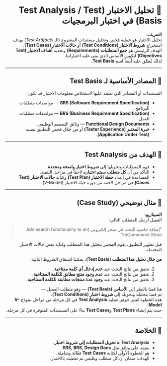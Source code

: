 <div dir="rtl">

# 🧠 تحليل الاختبار (Test Analysis / Test Basis) في اختبار البرمجيات

**التعريف:**  
تحليل الاختبار هو عملية فحص وتحليل مستندات المشروع (الـ *Test Artifacts*) بهدف استخراج **شروط الاختبار (Test Conditions)** أو **حالات الاختبار (Test Cases)**.  
الهدف الرئيسي هو **جمع المتطلبات (Requirements)** وتحديد **أهداف الاختبار (Test Objectives)** لتكوين الأساس الذي نبني عليه اختباراتنا.  
لذلك يُطلق عليه أيضاً اسم **Test Basis**.

---

## 📘 المصادر الأساسية لـ Test Basis
المستندات أو المصادر التي نعتمد عليها لاستخلاص معلومات الاختبار قد تكون:

- **SRS (Software Requirement Specification)** — مواصفات متطلبات البرنامج.  
- **BRS (Business Requirement Specification)** — مواصفات متطلبات العمل.  
- **Functional Design Documents** — وثائق التصميم الوظيفي.  
- **خبرة المختبر (Tester Experience)** أو من خلال فحص التطبيق نفسه **(Application Under Test)**.

---

## 🎯 الهدف من Test Analysis
- فهم المتطلبات وتحويلها إلى **شروط اختبار واضحة ومحددة**.  
- التأكد من أن **كل متطلب سيتم اختباره** لاحقاً في مراحل التنفيذ.  
- المساعدة في إعداد **خطة الاختبار (Test Plan)** وكتابة **حالات الاختبار (Test Cases)** في مراحل لاحقة من دورة حياة الاختبار (V-Model).

---

## 🧩 مثال توضيحي (Case Study)

**السيناريو:**  
العميل أرسل المتطلب التالي:  
> "إضافة خاصية البحث في متجر إلكتروني (Add search functionality to an eCommerce Store)"

قبل تطوير التطبيق، يقوم المختبر بتحليل هذا المتطلب وكتابة بعض حالات الاختبار المحتملة.

**من خلال تحليل هذا المتطلب (Test Basis)**، يمكننا اشتقاق الشروط التالية:

1. تحقق من نتائج البحث عند **عدم إدخال أي كلمة مفتاحية**.  
2. تحقق من نتائج البحث عند **عدم وجود منتج مطابق للكلمة المفتاحية**.  
3. تحقق من نتائج البحث عند **وجود عدة منتجات مطابقة للكلمة المفتاحية**.

هنا قمنا بالنظر إلى **الأساس (Test Basis)** — وهو متطلب العميل —  
ثم قمنا بتحليله وتحويله إلى **شروط اختبار (Test Conditions)**.  
هذه الخطوة تُعتبر جوهر عملية **Test Analysis** في كل مرحلة من مراحل نموذج **V-Model**،  
حيث يتم إنشاء **Test Plans** و**Test Cases** بناءً على المستندات المتوفرة في كل مرحلة.

---

## 🧾 الخلاصة

- **Test Analysis = تحويل المتطلبات إلى شروط اختبار.**  
- يعتمد على وثائق مثل **SRS, BRS, Design Docs**.  
- هو الخطوة الأولى لكتابة **Test Cases** فعّالة وشاملة.  
- الهدف: ضمان أن كل متطلب وظيفي تم تغطيته بالاختبار.

</div>
